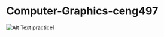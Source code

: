 # Computer-Graphics-ceng497
![Alt Text](https://media.giphy.com/media/vFKqnCdLPNOKc/giphy.gif)
practice1
